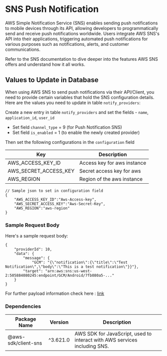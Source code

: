 # SNS Push Notification

AWS Simple Notification Service (SNS) enables sending push notifications to mobile devices through its API, allowing developers to programmatically send and receive push notifications worldwide. Users integrate AWS SNS's API into their applications, triggering automated push notifications for various purposes such as notifications, alerts, and customer communications.

Refer to the SNS documentation to dive deeper into the features AWS SNS offers and understand how it all works.

## Values to Update in Database

When using AWS SNS to send push notifications via their API/Client, you need to provide certain variables that hold the SNS configuration details. Here are the values you need to update in table `notify_providers`:

Create a new entry in table `notify_providers` and set the fields - `name`, `application_id`, `user_id`

- Set field `channel_type` = 9 (for Push Notification SNS)
- Set field `is_enabled` = 1 (to enable the newly created provider)

Then set the following configurations in the `configuration` field

| Key                       | Description                   |
|---------------------------|-------------------------------|
| AWS_ACCESS_KEY_ID      | Access key for aws instance       |
| AWS_SECRET_ACCESS_KEY  | Secret access key for aws      |
| AWS_REGION  | Region of the aws instance     |

```jsonc
// Sample json to set in configuration field
{
    "AWS_ACCESS_KEY_ID":"Aws-Access-key",
    "AWS_SECRET_ACCESS_KEY":"Aws-Secret-Key",
    "AWS_REGION":"aws-region"
}
```

### Sample Request Body

Here's a sample request body:

```jsonc
{
    "providerId": 10,
    "data": {
        "message": {
            "GCM": "{\"notification\":{\"title\":\"Test Notification\",\"body\":\"This is a test notification\"}}"},
        "target": "arn:aws:sns:us-west-2:505884080245:endpoint/GCM/Android/7fb080a5-..."
    }
}
```
For further payload information check here : [link](https://docs.aws.amazon.com/sns/latest/dg/sns-send-custom-platform-specific-payloads-mobile-devices.html)

### Dependencies

| Package Name       | Version    | Description                                                                                                                                                |
| --------------- | ------------ | ---------------------------------------------------------------------------------------------------------------------------------------------------------- |
| @aws-sdk/client-sns    | ^3.621.0  | AWS SDK for JavaScript, used to interact with AWS services including SNS.     |
